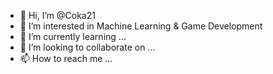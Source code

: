 - 👋 Hi, I’m @Coka21
- 👀 I’m interested in Machine Learning & Game Development 
- 🌱 I’m currently learning ...
- 💞️ I’m looking to collaborate on ...
- 📫 How to reach me ...

<!---
Coka21/Coka21 is a ✨ special ✨ repository because its `README.md` (this file) appears on your GitHub profile.
You can click the Preview link to take a look at your changes.
--->

